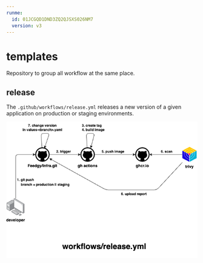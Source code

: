 ```yaml
---
runme:
  id: 01JCGQD1DND3ZQ2QJSXS026NM7
  version: v3
---
```


# templates

Repository to group all workflow at the same place.

## release

The `.github/workflows/release.yml` releases a new version of a given application on production or staging environments.

![.github/workflows/release.yml](diagrams/img/release.png "Release workflows")

